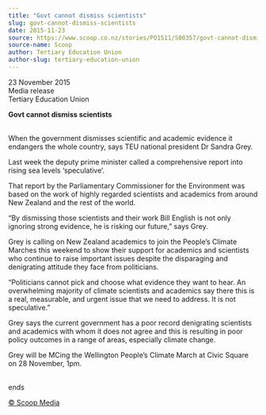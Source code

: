 ```yaml
---
title: "Govt cannot dismiss scientists"
slug: govt-cannot-dismiss-scientists
date: 2015-11-23
source: https://www.scoop.co.nz/stories/PO1511/S00357/govt-cannot-dismiss-scientists.htm
source-name: Scoop
author: Tertiary Education Union
author-slug: tertiary-education-union
---
```


<p>23 November 2015<br>Media release<br>Tertiary Education
Union</p>

<p><strong>Govt cannot dismiss
scientists</strong><br><strong></strong></p>

<p><br>When the
government dismisses scientific and academic evidence it
endangers the whole country, says TEU national president Dr
Sandra Grey.</p>

<p>Last week the deputy prime minister called a
comprehensive report into rising sea levels ‘speculative’.</p>

<p>That report by the Parliamentary Commissioner for
the Environment was based on the work of highly regarded
scientists and academics from around New Zealand and the
rest of the world.</p>

<p>“By dismissing those scientists and
their work Bill English is not only ignoring strong
evidence, he is risking our future,” says Grey.</p>

<p>Grey is
calling on New Zealand academics to join the People’s Climate Marches this weekend
to show their support for academics and scientists who
continue to raise important issues despite the disparaging
and denigrating attitude they face from
politicians.</p>

<p>“Politicians cannot pick and choose what
evidence they want to hear. An overwhelming majority of
climate scientists and academics say there this is a real,
measurable, and urgent issue that we need to address. It is
not speculative.”
</p>

<p>Grey says the current government has a
poor record denigrating scientists and academics with whom
it does not agree and this is resulting in poor policy
outcomes in a range of areas, especially climate
change.</p>

<p>Grey will be MCing the Wellington People’s Climate March at
Civic Square on 28 November,
1pm.</p>

<p><br>ends
</p>

<p>
<a href="http://www.scoop.co.nz/about/terms.html" target="_blank"><span>© Scoop Media</span></a>
         </p>
